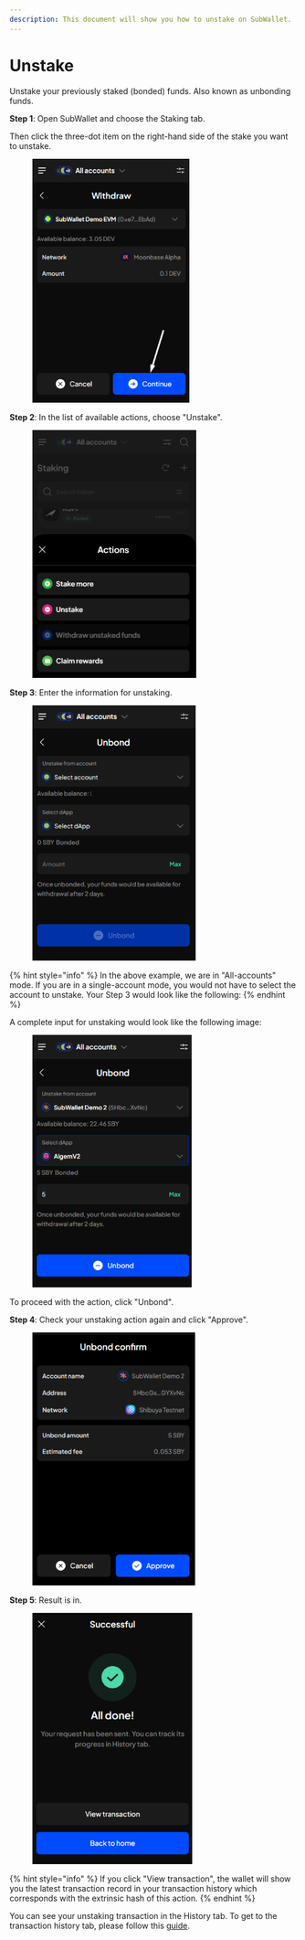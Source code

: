 ```yaml
---
description: This document will show you how to unstake on SubWallet.
---
```


# Unstake

Unstake your previously staked (bonded) funds. Also known as unbonding funds.

**Step 1**: Open SubWallet and choose the Staking tab.&#x20;

Then click the three-dot item on the right-hand side of the stake you want to unstake.&#x20;

<div align="left">

<figure><img src="../../../.gitbook/assets/image (445).png" alt="" width="275"><figcaption></figcaption></figure>

</div>

**Step 2**: In the list of available actions, choose "Unstake".

<div align="left">

<figure><img src="../../../.gitbook/assets/image (446).png" alt="" width="287"><figcaption></figcaption></figure>

</div>

**Step 3**: Enter the information for unstaking.&#x20;

<div align="left">

<figure><img src="../../../.gitbook/assets/image (447).png" alt="" width="286"><figcaption></figcaption></figure>

</div>

{% hint style="info" %}
In the above example, we are in "All-accounts" mode. If you are in a single-account mode, you would not have to select the account to unstake. Your Step 3 would look like the following:
{% endhint %}

A complete input for unstaking would look like the following image:

<div align="left">

<figure><img src="../../../.gitbook/assets/image (448).png" alt="" width="279"><figcaption></figcaption></figure>

</div>

To proceed with the action, click "Unbond".



**Step 4**: Check your unstaking action again and click "Approve".

<div align="left">

<figure><img src="../../../.gitbook/assets/image (449).png" alt="" width="285"><figcaption></figcaption></figure>

</div>

**Step 5**: Result is in.&#x20;

<div align="left">

<figure><img src="../../../.gitbook/assets/image (450).png" alt="" width="280"><figcaption></figcaption></figure>

</div>

{% hint style="info" %}
If you click "View transaction", the wallet will show you the latest transaction record in your transaction history which corresponds with the extrinsic hash of this action.&#x20;
{% endhint %}

You can see your unstaking transaction in the History tab. To get to the transaction history tab, please follow this [guide](../../view-transaction-history.md).
